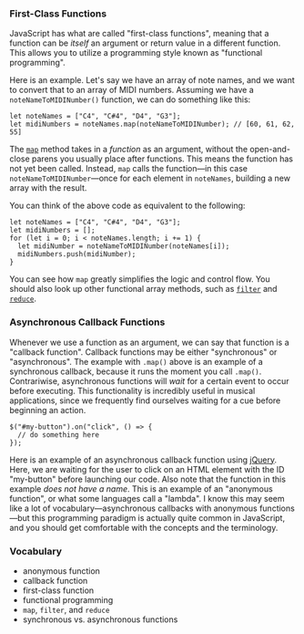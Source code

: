 ### First-Class Functions

JavaScript has what are called "first-class functions", meaning that a function
can be *itself* an argument or return value in a different function.  This
allows you to utilize a programming style known as "functional programming".

Here is an example.  Let's say we have an array of note names, and we want to
convert that to an array of MIDI numbers.  Assuming we have a
`noteNameToMIDINumber()` function, we can do something like this:

    let noteNames = ["C4", "C#4", "D4", "G3"];
	let midiNumbers = noteNames.map(noteNameToMIDINumber); // [60, 61, 62, 55]

The
[`map`](https://developer.mozilla.org/en-US/docs/Web/JavaScript/Reference/Global_Objects/Array/map)
method takes in a *function* as an argument, without the open-and-close parens
you usually place after functions.  This means the function has not yet been
called.  Instead, `map` calls the function—in this case
`noteNameToMIDINumber`—once for each element in `noteNames`, building a new
array with the result.

You can think of the above code as equivalent to the following:

    let noteNames = ["C4", "C#4", "D4", "G3"];
    let midiNumbers = [];
    for (let i = 0; i < noteNames.length; i += 1) {
      let midiNumber = noteNameToMIDINumber(noteNames[i]);
      midiNumbers.push(midiNumber);
    }

You can see how `map` greatly simplifies the logic and control flow.  You
should also look up other functional array methods, such as
[`filter`](https://developer.mozilla.org/en-US/docs/Web/JavaScript/Reference/Global_Objects/Array/filter)
and
[`reduce`](https://developer.mozilla.org/en-US/docs/Web/JavaScript/Reference/Global_Objects/Array/Reduce).


### Asynchronous Callback Functions

Whenever we use a function as an argument, we can say that function is a
"callback function".  Callback functions may be either "synchronous" or
"asynchronous".  The example with `.map()` above is an example of a synchronous
callback, because it runs the moment you call `.map()`.  Contrariwise,
asynchronous functions will *wait* for a certain event to occur before
executing.  This functionality is incredibly useful in musical applications,
since we frequently find ourselves waiting for a cue before beginning an
action.

    $("#my-button").on("click", () => {
      // do something here
    });

Here is an example of an asynchronous callback function using
[jQuery](https://jquery.com/).  Here, we are waiting for the user to click on
an HTML element with the ID "my-button" before launching our code.  Also note
that the function in this example *does not have a name*.  This is an example
of an "anonymous function", or what some languages call a "lambda".  I know
this may seem like a lot of vocabulary—asynchronous callbacks with anonymous
functions—but this programming paradigm is actually quite common in JavaScript,
and you should get comfortable with the concepts and the terminology.


### Vocabulary

- anonymous function
- callback function
- first-class function
- functional programming
- `map`, `filter`, and `reduce`
- synchronous vs. asynchronous functions
